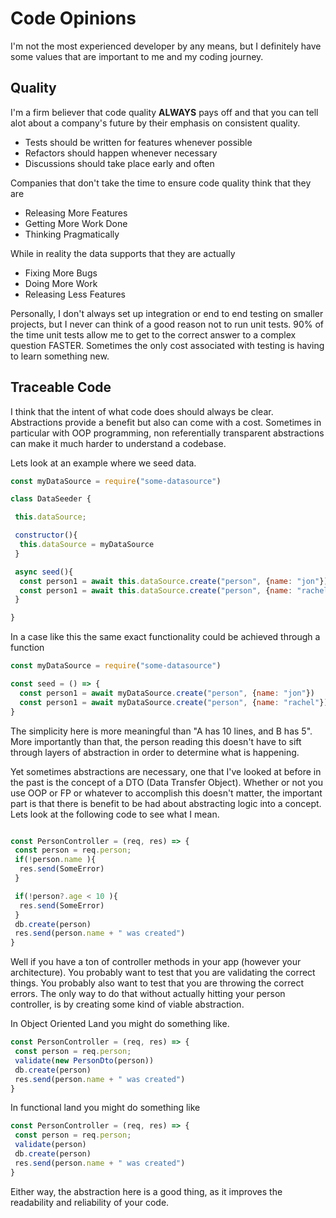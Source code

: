 # Code Opinions

I'm not the most experienced developer by any means, but I definitely have some values that are important to me and my coding journey.

## Quality

I'm a firm believer that code quality **ALWAYS** pays off and that you can tell alot about a company's future by their emphasis on consistent quality.

- Tests should be written for features whenever possible
- Refactors should happen whenever necessary
- Discussions should take place early and often

Companies that don't take the time to ensure code quality think that they are

- Releasing More Features
- Getting More Work Done
- Thinking Pragmatically

While in reality the data supports that they are actually

- Fixing More Bugs
- Doing More Work
- Releasing Less Features

Personally, I don't always set up integration or end to end testing on smaller projects, but I never can think of a good reason not to run unit tests. 90% of the time unit tests allow me to get to the correct answer to a complex question FASTER. Sometimes the only cost associated with testing is having to learn something new.

## Traceable Code

I think that the intent of what code does should always be clear. Abstractions provide a benefit but also can come with a cost. Sometimes in particular with OOP programming, non referentially transparent abstractions can make it much harder to understand a codebase.

Lets look at an example where we seed data.

```js
const myDataSource = require("some-datasource")

class DataSeeder {

 this.dataSource;

 constructor(){
  this.dataSource = myDataSource
 }

 async seed(){
  const person1 = await this.dataSource.create("person", {name: "jon"})
  const person1 = await this.dataSource.create("person", {name: "rachel"})
 }

}

```

In a case like this the same exact functionality could be achieved through a function

```js
const myDataSource = require("some-datasource")

const seed = () => {
  const person1 = await myDataSource.create("person", {name: "jon"})
  const person1 = await myDataSource.create("person", {name: "rachel"})
}
```

The simplicity here is more meaningful than "A has 10 lines, and B has 5". More importantly than that, the person reading this doesn't have to sift through layers of abstraction in order to determine what is happening.

Yet sometimes abstractions are necessary, one that I've looked at before in the past is the concept of a DTO (Data Transfer Object). Whether or not you use OOP or FP or whatever to accomplish this doesn't matter, the important part is that there is benefit to be had about abstracting logic into a concept. Lets look at the following code to see what I mean.

```js

const PersonController = (req, res) => {
 const person = req.person;
 if(!person.name ){
  res.send(SomeError)
 }

 if(!person?.age < 10 ){
  res.send(SomeError)
 }
 db.create(person)
 res.send(person.name + " was created")
}

```

Well if you have a ton of controller methods in your app (however your architecture). You probably want to test that you are validating the correct things. You probably also want to test that you are throwing the correct errors. The only way to do that without actually hitting your person controller, is by creating some kind of viable abstraction.

In Object Oriented Land you might do something like.

```js
const PersonController = (req, res) => {
 const person = req.person;
 validate(new PersonDto(person))
 db.create(person)
 res.send(person.name + " was created")
}
```

In functional land you might do something like

```js
const PersonController = (req, res) => {
 const person = req.person;
 validate(person)
 db.create(person)
 res.send(person.name + " was created")
}
```

Either way, the abstraction here is a good thing, as it improves the readability and reliability of your code.
